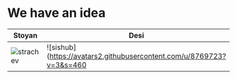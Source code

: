 We have an idea
===========================

| Stoyan | Desi
|--- |--- 
| ![strachev](https://avatars2.githubusercontent.com/u/3617358?v=3&s=460) | ![sishub](https://avatars2.githubusercontent.com/u/8769723?v=3&s=460 | 


